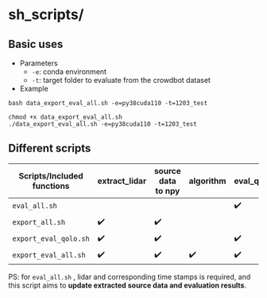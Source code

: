 # sh_scripts/

## Basic uses

- Parameters
    - `-e`: conda environment
    - `-t`: target folder to evaluate from the crowdbot dataset
- Example

```shell
bash data_export_eval_all.sh -e=py38cuda110 -t=1203_test

chmod +x data_export_eval_all.sh
./data_export_eval_all.sh -e=py38cuda110 -t=1203_test
```

## Different scripts

| Scripts/Included functions | extract_lidar | source data to npy | algorithm | eval_qolo_path | eval_qolo | eval_crowd |
| -------------------------- | ------------- | ------------------ | --------- | -------------- | --------- | ---------- |
| `eval_all.sh`              |               |                    |           | ✔️              | ✔️         | ✔️          |
| `export_all.sh`            | ✔️             | ✔️                  |           |                |           |            |
| `export_eval_qolo.sh`      | ✔️             | ✔️                  |           | ✔️              | ✔️         |            |
| `export_eval_all.sh`       | ✔️             | ✔️                  | ✔️         | ✔️              | ✔️         | ✔️          |

PS: for `eval_all.sh` , lidar and corresponding time stamps is required, and this script aims to **update extracted source data and evaluation results**.
